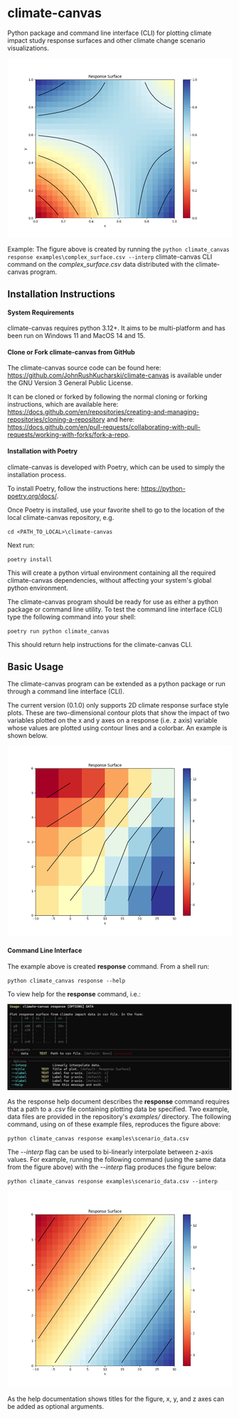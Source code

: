 # climate-canvas

Python package and command line interface (CLI) for plotting climate impact study response surfaces and other climate change scenario visualizations.

![plot](./img/complex_interp.png)

Example: The figure above is created by running the ``python climate_canvas response examples\complex_surface.csv --interp`` climate-canvas CLI command on the *complex_surface.csv* data distributed with the climate-canvas program.

## Installation Instructions

#### System Requirements

climate-canvas requires python 3.12+. It aims to be multi-platform and has been run on Windows 11 and MacOS 14 and 15.

#### Clone or Fork climate-canvas from GitHub
The climate-canvas source code can be found here: https://github.com/JohnRushKucharski/climate-canvas is available under the GNU Version 3 General Public License.

It can be cloned or forked by following the normal cloning or forking instructions, which are available here: https://docs.github.com/en/repositories/creating-and-managing-repositories/cloning-a-repository and here: https://docs.github.com/en/pull-requests/collaborating-with-pull-requests/working-with-forks/fork-a-repo.


#### Installation with Poetry

climate-canvas is developed with Poetry, which can be used to simply the installation process.

To install Poetry, follow the instructions here: https://python-poetry.org/docs/.

Once Poetry is installed, use your favorite shell to go to the location of the local climate-canvas repository, e.g.

``
cd <PATH_TO_LOCAL>\climate-canvas
``

Next run:

``
poetry install
``

This will create a python virtual environment containing all the required climate-canvas dependencies, without affecting your system's global python environment.

The climate-canvas program should be ready for use as either a python package or command line utility. To test the command line interface (CLI) type the following command into your shell:

``
poetry run python climate_canvas
``

This should return help instructions for the climate-canvas CLI.

## Basic Usage

The climate-canvas program can be extended as a python package or run through a command line interface (CLI).

The current version (0.1.0) only supports 2D climate response surface style plots. These are two-dimensional contour plots that show the impact of two variables plotted on the x and y axes on a response (i.e. z axis) variable whose values are plotted using contour lines and a colorbar. An example is shown below.

![plot](./img/exscenario_nointerp.png)

#### Command Line Interface

The example above is created **response** command. From a shell run:

``
python climate_canvas response --help
``

To view help for the **response** command, i.e.:

![plot](./img/response_help.png)

As the response help document describes the **response** command requires that a path to a *.csv* file containing plotting data be specified. Two example, data files are provided in the repository's *examples/* directory. The following command, using on of these example files, reproduces the figure above:

``
python climate_canvas response examples\scenario_data.csv
``

The *--interp* flag can be used to bi-linearly interpolate between z-axis values. For example, running the following command (using the same data from the figure above) with the *--interp* flag produces the figure below:

``
python climate_canvas response examples\scenario_data.csv --interp
``

![plot](./img/exscenario_interp.png)

As the help documentation shows titles for the figure, x, y, and z axes can be added as optional arguments.
